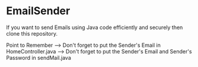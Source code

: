 # EmailSender
If you want to send Emails using Java code efficiently and securely then clone this repository.

Point to Remember
--> Don't forget to put the Sender's Email in HomeController.java
--> Don't forget to put the Sender's Email and Sender's Password in sendMail.java
